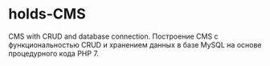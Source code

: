 # holds-CMS
CMS with CRUD and database connection. Построение CMS с функциональностью CRUD и хранением данных в базе MySQL на основе процедурного кода PHP 7.
